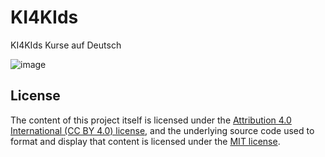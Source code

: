 # KI4KIds
KI4KIds Kurse auf Deutsch

![image](https://user-images.githubusercontent.com/2828581/234188503-516e3315-d52b-4454-abb8-9c1f102ec424.png)

## License
The content of this project itself is licensed under the [Attribution 4.0 International (CC BY 4.0) license](https://creativecommons.org/licenses/by/4.0/deed.en), and the underlying source code used to format and display that content is licensed under the [MIT license](LICENSE).
